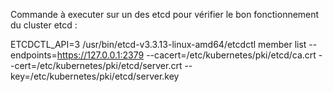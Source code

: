 Commande à executer sur un des etcd pour vérifier le bon fonctionnement du cluster etcd :

ETCDCTL_API=3 /usr/bin/etcd-v3.3.13-linux-amd64/etcdctl member list   --endpoints=https://127.0.0.1:2379   --cacert=/etc/kubernetes/pki/etcd/ca.crt   --cert=/etc/kubernetes/pki/etcd/server.crt   --key=/etc/kubernetes/pki/etcd/server.key

